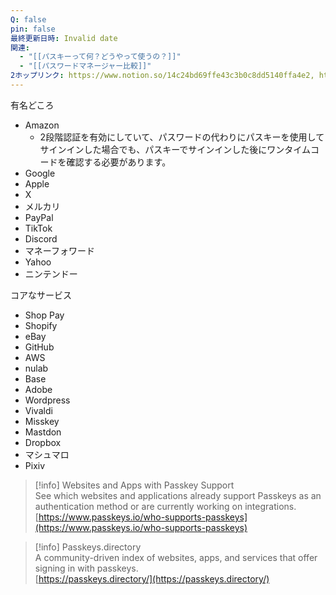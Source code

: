 ```yaml
---
Q: false
pin: false
最終更新日時: Invalid date
関連:
  - "[[パスキーって何？どうやって使うの？]]"
  - "[[パスワードマネージャー比較]]"
2ホップリンク: https://www.notion.so/14c24bd69ffe43c3b0c8dd5140ffa4e2, https://www.notion.so/2ba1d26460be47078aa9cba9859491b6, https://www.notion.so/318e69d954a843099218c737285267c1, https://www.notion.so/b34dadc93b4c4c52bec7890cbc302d3d,https://www.notion.so/4ad2a2971a43421685e7e52d18c3f6dc, https://www.notion.so/90bc75b4c6834f62aca6e81caf4dd028, https://www.notion.so/b34dadc93b4c4c52bec7890cbc302d3d, https://www.notion.so/dbf54a2359974fd8846c08dc58c186ce
---
```

  

有名どころ

- Amazon
    - 2段階認証を有効にしていて、パスワードの代わりにパスキーを使用してサインインした場合でも、パスキーでサインインした後にワンタイムコードを確認する必要があります。
- Google
- Apple
- X
- メルカリ
- PayPal
- TikTok
- Discord
- マネーフォワード
- Yahoo
- ニンテンドー

  

コアなサービス

- Shop Pay
- Shopify
- eBay
- GitHub
- AWS
- nulab
- Base
- Adobe
- Wordpress
- Vivaldi
- Misskey
- Mastdon
- Dropbox
- マシュマロ
- Pixiv

  

> [!info] Websites and Apps with Passkey Support  
> See which websites and applications already support Passkeys as an authentication method or are currently working on integrations.  
> [https://www.passkeys.io/who-supports-passkeys](https://www.passkeys.io/who-supports-passkeys)  

  

> [!info] Passkeys.directory  
> A community-driven index of websites, apps, and services that offer signing in with passkeys.  
> [https://passkeys.directory/](https://passkeys.directory/)